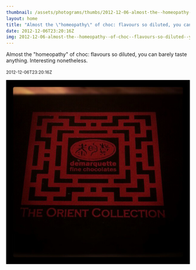 ```yaml
---
thumbnail: /assets/photograms/thumbs/2012-12-06-almost-the--homeopathy--of-choc--flavours-so-diluted--you-can-barely-taste-anything--interesting-nonetheless-.jpg
layout: home
title: "Almost the \"homeopathy\" of choc: flavours so diluted, you can barely taste anything. Interesting nonetheless."
date: 2012-12-06T23:20:16Z
img: 2012-12-06-almost-the--homeopathy--of-choc--flavours-so-diluted--you-can-barely-taste-anything--interesting-nonetheless-.jpg
---
```


Almost the "homeopathy" of choc: flavours so diluted, you can barely taste anything. Interesting nonetheless.

<small>2012-12-06T23:20:16Z</small>

![Almost the "homeopathy" of choc: flavours so diluted, you can barely taste anything. Interesting nonetheless.](/assets/photograms/original/2012-12-06-almost-the--homeopathy--of-choc--flavours-so-diluted--you-can-barely-taste-anything--interesting-nonetheless-.jpg)
